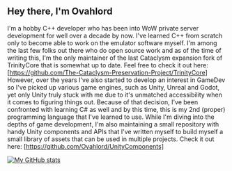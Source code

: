 ## Hey there, I'm Ovahlord

I'm a hobby C++ developer who has been into WoW private server development for well over a decade by now. I've learned C++ from scratch only to become able to work on the emulator software myself. I'm among the last few folks out there who do open source work and as of the time of writing this, I'm the only maintainer of the last Cataclysm expansion fork of TrinityCore that is somewhat up to date. Feel free to check it out here: [https://github.com/The-Cataclysm-Preservation-Project/TrinityCore]
However, over the years I've also started to develop an interest in GameDev so I've picked up various game engines, such as Unity, Unreal and Godot, yet only Unity truly stuck with me due to it's unmatched accessibility when it comes to figuring things out. Because of that decision, I've been confronted with learning C# as well and by this time, this is my 2nd (proper) programming language that I've learned to use. While I'm diving into the depths of game development, I'm also maintaining a small repository with handy Unity components and APIs that I've written myself to build myself a small library of assets that can be used in multiple projects. Check it out here: [https://github.com/Ovahlord/UnityComponents]

[![My GitHub stats](https://github-readme-stats.vercel.app/api/?username=ovahlord&theme=github_dark&show_icons=true)](https://github.com/anuraghazra/github-readme-stats)
